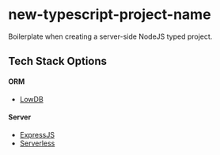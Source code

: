 # new-typescript-project-name

Boilerplate when creating a server-side NodeJS typed project.


## Tech Stack Options

#### ORM

 - [LowDB](https://github.com/typicode/lowdb)

#### Server

 - [ExpressJS](https://github.com/expressjs/express)
 - [Serverless](https://github.com/serverless/serverless)
